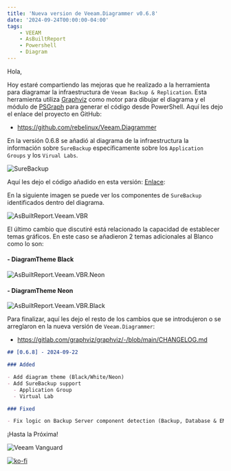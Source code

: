 ```yaml
---
title: 'Nueva version de Veeam.Diagrammer v0.6.8'
date: '2024-09-24T00:00:00-04:00'
tags:
    - VEEAM
    - AsBuiltReport
    - Powershell
    - Diagram
---
```


Hola,

Hoy estaré compartiendo las mejoras que he realizado a la herramienta para diagramar la infraestructura de `Veeam Backup & Replication`. Esta herramienta utiliza [Graphviz](https://graphviz.org/) como motor para dibujar el diagrama y el módulo de [PSGraph](https://psgraph.readthedocs.io/en/latest/about/) para generar el código desde PowerShell. Aquí les dejo el enlace del proyecto en GitHub:

- <https://github.com/rebelinux/Veeam.Diagrammer>

En la versión 0.6.8 se añadió al diagrama de la infraestructura la información sobre `SureBackup` específicamente sobre los `Application Groups` y los `Virual Labs`.

![SureBackup](/img/2024/veeam.diagrammer-0.6.8/SureBackup.webp)

Aquí les dejo el código añadido en esta versión: [Enlace](https://github.com/rebelinux/Veeam.Diagrammer/blob/455bb8b4ff42a7b2ddb6672a5d9d5eee9122fd76/Src/Private/Get-VbrInfraDiagram.ps1#L288):

En la siguiente imagen se puede ver los componentes de `SureBackup` identificados dentro del diagrama.

![AsBuiltReport.Veeam.VBR](/img/2024/veeam.diagrammer-0.6.8/AsBuiltReport.Veeam.VBR.webp)

El último cambio que discutiré está relacionado la capacidad de establecer temas gráficos. En este caso se añadieron 2 temas adicionales al Blanco como lo son:

#### - DiagramTheme Black

![AsBuiltReport.Veeam.VBR.Neon](/img/2024/veeam.diagrammer-0.6.8/AsBuiltReport.Veeam.VBR_neon.webp)

#### - DiagramTheme Neon

![AsBuiltReport.Veeam.VBR.Black](/img/2024/veeam.diagrammer-0.6.8/AsBuiltReport.Veeam.VBR_black.webp)

Para finalizar, aquí les dejo el resto de los cambios que se introdujeron o se arreglaron en la nueva versión de `Veeam.Diagrammer`:

- <https://gitlab.com/graphviz/graphviz/-/blob/main/CHANGELOG.md>

```markdown
## [0.6.8] - 2024-09-22

### Added

- Add diagram theme (Black/White/Neon)
- Add SureBackup support
  - Application Group
  - Virtual Lab

### Fixed

- Fix logic on Backup Server component detection (Backup, Database & EM Server)
```

¡Hasta la Próxima!

![Veeam Vanguard](/img/2024/abr-veeam-vbr-0_8_8/veeam_vanguard.webp#center)

[![ko-fi](https://ko-fi.com/img/githubbutton_sm.svg)](https://ko-fi.com/F1F8DEV80)
